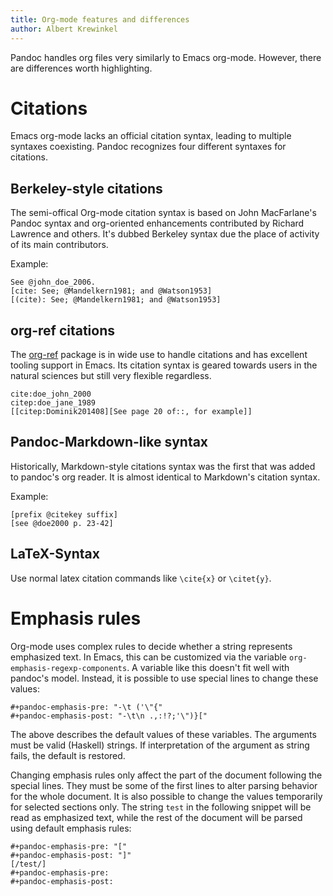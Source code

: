 ```yaml
---
title: Org-mode features and differences
author: Albert Krewinkel
---
```


Pandoc handles org files very similarly to Emacs org-mode.
However, there are differences worth highlighting.


Citations
=========

Emacs org-mode lacks an official citation syntax, leading to
multiple syntaxes coexisting. Pandoc recognizes four different
syntaxes for citations.

Berkeley-style citations
------------------------

The semi-offical Org-mode citation syntax is based on John
MacFarlane's Pandoc syntax and org-oriented enhancements
contributed by Richard Lawrence and others. It's dubbed Berkeley
syntax due the place of activity of its main contributors.

Example:

    See @john_doe_2006.
    [cite: See; @Mandelkern1981; and @Watson1953]
    [(cite): See; @Mandelkern1981; and @Watson1953]


org-ref citations
-----------------

The [org-ref] package is in wide use to handle citations and has
excellent tooling support in Emacs. Its citation syntax is
geared towards users in the natural sciences but still very
flexible regardless.

    cite:doe_john_2000
    citep:doe_jane_1989
    [[citep:Dominik201408][See page 20 of::, for example]]


Pandoc-Markdown-like syntax
---------------------------

Historically, Markdown-style citations syntax was the first that
was added to pandoc's org reader. It is almost identical to
Markdown's citation syntax.

Example:

    [prefix @citekey suffix]
    [see @doe2000 p. 23-42]


LaTeX-Syntax
------------

Use normal latex citation commands like `\cite{x}` or
`\citet{y}`.

[org-ref]: https://github.com/jkitchin/org-ref


Emphasis rules
==============

Org-mode uses complex rules to decide whether a string
represents emphasized text. In Emacs, this can be customized via
the variable `org-emphasis-regexp-components`. A variable like
this doesn't fit well with pandoc's model. Instead, it is
possible to use special lines to change these values:

    #+pandoc-emphasis-pre: "-\t ('\"{"
    #+pandoc-emphasis-post: "-\t\n .,:!?;'\")}["
    
The above describes the default values of these variables. The
arguments must be valid (Haskell) strings. If interpretation of
the argument as string fails, the default is restored.

Changing emphasis rules only affect the part of the document
following the special lines. They must be some of the first
lines to alter parsing behavior for the whole document. It is
also possible to change the values temporarily for selected
sections only. The string `test` in the following snippet will
be read as emphasized text, while the rest of the document will
be parsed using default emphasis rules:

    #+pandoc-emphasis-pre: "["
    #+pandoc-emphasis-post: "]"
    [/test/]
    #+pandoc-emphasis-pre:
    #+pandoc-emphasis-post:
